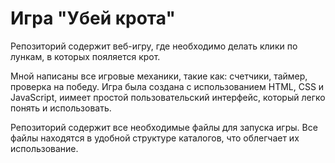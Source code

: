 # Игра "Убей крота"
Репозиторий содержит веб-игру, где необходимо делать клики по лункам, в которых пояляется крот.

Мной написаны все игровые механики, такие как: счетчики, таймер, проверка на победу. Игра была создана с использованием HTML, CSS и JavaScript, иимеет простой пользовательский интерфейс, который легко понять и использовать.

Репозиторий содержит все необходимые файлы для запуска игры. Все файлы находятся в удобной структуре каталогов, что облегчает их использование.
